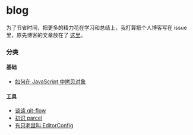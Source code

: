 # blog

为了节省时间，把更多的精力花在学习和总结上，我打算把个人博客写在 issue 里，原先博客的文章放在了 [这里](./old)。

### 分类

#### 基础

* [如何在 JavaScript 中拷贝对象](https://github.com/yangkean/blog/issues/1)

#### 工具

* [谈谈 git-flow](https://github.com/yangkean/blog/issues/2)
* [初识 parcel](https://github.com/yangkean/blog/issues/3)
* [有只老鼠叫 EditorConfig](https://github.com/yangkean/blog/issues/4)

